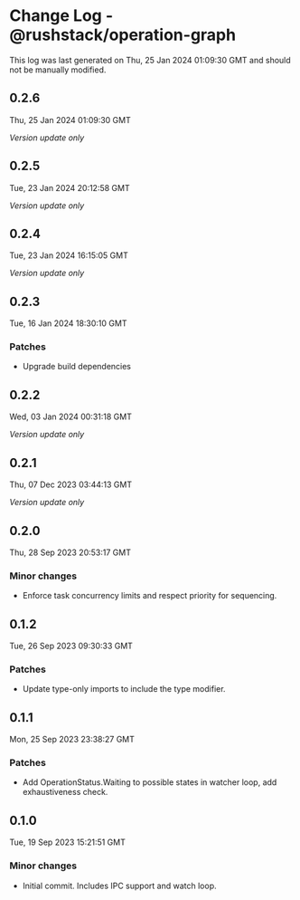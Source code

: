 # Change Log - @rushstack/operation-graph

This log was last generated on Thu, 25 Jan 2024 01:09:30 GMT and should not be manually modified.

## 0.2.6
Thu, 25 Jan 2024 01:09:30 GMT

_Version update only_

## 0.2.5
Tue, 23 Jan 2024 20:12:58 GMT

_Version update only_

## 0.2.4
Tue, 23 Jan 2024 16:15:05 GMT

_Version update only_

## 0.2.3
Tue, 16 Jan 2024 18:30:10 GMT

### Patches

- Upgrade build dependencies

## 0.2.2
Wed, 03 Jan 2024 00:31:18 GMT

_Version update only_

## 0.2.1
Thu, 07 Dec 2023 03:44:13 GMT

_Version update only_

## 0.2.0
Thu, 28 Sep 2023 20:53:17 GMT

### Minor changes

- Enforce task concurrency limits and respect priority for sequencing.

## 0.1.2
Tue, 26 Sep 2023 09:30:33 GMT

### Patches

- Update type-only imports to include the type modifier.

## 0.1.1
Mon, 25 Sep 2023 23:38:27 GMT

### Patches

- Add OperationStatus.Waiting to possible states in watcher loop, add exhaustiveness check.

## 0.1.0
Tue, 19 Sep 2023 15:21:51 GMT

### Minor changes

- Initial commit. Includes IPC support and watch loop.

